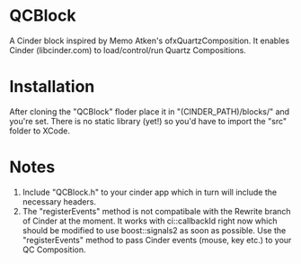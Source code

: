 QCBlock
=======

A Cinder block inspired by Memo Atken's ofxQuartzComposition. It enables Cinder (libcinder.com) to load/control/run Quartz Compositions.



Installation
============

After cloning the "QCBlock" floder place it in "(CINDER_PATH)/blocks/" and you're set. There is no static library (yet!) so you'd have to import the "src" folder to XCode.


Notes
=====

1. Include "QCBlock.h" to your cinder app which in turn will include the necessary headers.
2. The "registerEvents" method is not compatibale with the Rewrite branch of Cinder at the moment. It works with ci::callbackId right now which should be modified to use boost::signals2 as soon as possible.
Use the "registerEvents" method to pass Cinder events (mouse, key etc.) to your QC Composition.
